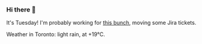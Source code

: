 ### Hi there :wave:

It's Tuesday! I'm probably working for [this bunch](https://github.com/kohofinancial), moving some Jira tickets.

Weather in Toronto: light rain, at +19°C.
